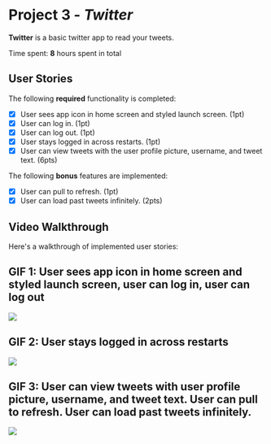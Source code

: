 # Project 3 - *Twitter*

**Twitter** is a basic twitter app to read your tweets.

Time spent: **8** hours spent in total

## User Stories

The following **required** functionality is completed:

- [X] User sees app icon in home screen and styled launch screen. (1pt)
- [X] User can log in. (1pt)
- [X] User can log out. (1pt)
- [X] User stays logged in across restarts. (1pt)
- [X] User can view tweets with the user profile picture, username, and tweet text. (6pts)

The following **bonus** features are implemented:

- [X] User can pull to refresh. (1pt)
- [X] User can load past tweets infinitely. (2pts)

## Video Walkthrough

Here's a walkthrough of implemented user stories:

## GIF 1: User sees app icon in home screen and styled launch screen, user can log in, user can log out
![](https://i.imgur.com/2FXTVOo.gif)

## GIF 2: User stays logged in across restarts
![](https://i.imgur.com/sZKyzFp.gif)

## GIF 3: User can view tweets with user profile picture, username, and tweet text. User can pull to refresh.  User can load past tweets infinitely.
![](https://i.imgur.com/KDVlI26.gif)

